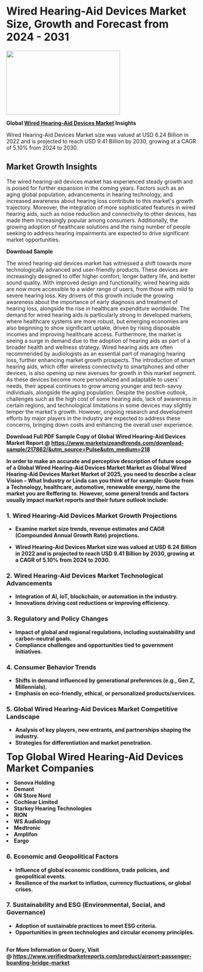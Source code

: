 <H1>Wired Hearing-Aid Devices Market Size, Growth and Forecast from 2024 - 2031</H1><img class="aligncenter size-medium wp-image-584254" src="https://thirdeyenews.in/wp-content/uploads/2024/09/Global-Market-Research-300x168.jpeg" alt="" width="300" height="168" /><p><strong>Global&nbsp;<a href="https://www.marketsizeandtrends.com/download-sample/217862/&amp;utm_source=Pulse&amp;utm_medium=218">Wired Hearing-Aid Devices Market</a> Insights</strong></p><p>Wired Hearing-Aid Devices Market size was valued at USD 6.24 Billion in 2022 and is projected to reach USD 9.41 Billion by 2030, growing at a CAGR of 5.10% from 2024 to 2030.</p><p><h2>Market Growth Insights</h2> <p>The wired hearing-aid devices market has experienced steady growth and is poised for further expansion in the coming years. Factors such as an aging global population, advancements in hearing technology, and increased awareness about hearing loss contribute to this market's growth trajectory. Moreover, the integration of more sophisticated features in wired hearing aids, such as noise reduction and connectivity to other devices, has made them increasingly popular among consumers. Additionally, the growing adoption of healthcare solutions and the rising number of people seeking to address hearing impairments are expected to drive significant market opportunities.</p> <p><strong>Download Sample</strong></p> <p>The wired hearing-aid devices market has witnessed a shift towards more technologically advanced and user-friendly products. These devices are increasingly designed to offer higher comfort, longer battery life, and better sound quality. With improved design and functionality, wired hearing aids are now more accessible to a wider range of users, from those with mild to severe hearing loss. Key drivers of this growth include the growing awareness about the importance of early diagnosis and treatment of hearing loss, alongside the rise in healthcare expenditure worldwide. The demand for wired hearing aids is particularly strong in developed markets, where healthcare systems are more robust, but emerging economies are also beginning to show significant uptake, driven by rising disposable incomes and improving healthcare access. Furthermore, the market is seeing a surge in demand due to the adoption of hearing aids as part of a broader health and wellness strategy. Wired hearing aids are often recommended by audiologists as an essential part of managing hearing loss, further enhancing market growth prospects. The introduction of smart hearing aids, which offer wireless connectivity to smartphones and other devices, is also opening up new avenues for growth in this market segment. As these devices become more personalized and adaptable to users' needs, their appeal continues to grow among younger and tech-savvy individuals, alongside the aging population. Despite the positive outlook, challenges such as the high cost of some hearing aids, lack of awareness in certain regions, and technological limitations in some devices may slightly temper the market's growth. However, ongoing research and development efforts by major players in the industry are expected to address these concerns, bringing down costs and enhancing the overall user experience. <p><strong></p><p><span class=""><strong>Download Full PDF Sample Copy of Global Wired Hearing-Aid Devices Market Report</strong> @ <a href="https://www.marketsizeandtrends.com/download-sample/217862/&amp;utm_source=Pulse&amp;utm_medium=218" target="_blank">https://www.marketsizeandtrends.com/download-sample/217862/&amp;utm_source=Pulse&amp;utm_medium=218</a></span></p><p>In order to make an accurate and perceptive description of future scope of a Global&nbsp;Wired Hearing-Aid Devices Market Market as Global&nbsp;Wired Hearing-Aid Devices Market Market of 2025, you need to describe a clear Vision &ndash; What Industry or Linda can you think of for example: Quote from a Technology, healthcare, automotive, renewable energy, name the market you are Reffering to. However, some general trends and factors usually impact market reports and their future outlook include:</p><h3>1.&nbsp;<strong>Wired Hearing-Aid Devices Market Growth Projections</strong></h3><ul><li>Examine market size trends, revenue estimates and CAGR (Compounded Annual Growth Rate) projections.</li><li><p>Wired Hearing-Aid Devices Market size was valued at USD 6.24 Billion in 2022 and is projected to reach USD 9.41 Billion by 2030, growing at a CAGR of 5.10% from 2024 to 2030.</p></li></ul><h3>2.&nbsp;<strong>Wired Hearing-Aid Devices Market Technological Advancements</strong></h3><ul><li>Integration of AI, IoT, blockchain, or automation in the industry.</li><li>Innovations driving cost reductions or improving efficiency.</li></ul><h3>3.&nbsp;<strong>Regulatory and Policy Changes</strong></h3><ul><li>Impact of global and regional regulations, including sustainability and carbon-neutral goals.</li><li>Compliance challenges and opportunities tied to government initiatives.</li></ul><h3>4.&nbsp;<strong>Consumer Behavior Trends</strong></h3><ul><li>Shifts in demand influenced by generational preferences (e.g., Gen Z, Millennials).</li><li>Emphasis on eco-friendly, ethical, or personalized products/services.</li></ul><h3>5.&nbsp;<strong>Global Wired Hearing-Aid Devices Market Competitive Landscape</strong></h3><ul><li>Analysis of key players, new entrants, and partnerships shaping the industry.</li><li>Strategies for differentiation and market penetration.</li></ul><p data-pm-slice="1 1 []"><span style="color: inherit; font-family: inherit; font-size: 25px;">Top Global Wired Hearing-Aid Devices Market Companies</span></p><div class="" data-test-id=""><p><li>Sonova Holding</li><li> Demant</li><li> GN Store Nord</li><li> Cochlear Limited</li><li> Starkey Hearing Technologies</li><li> RION</li><li> WS Audiology</li><li> Medtronic</li><li> Amplifon</li><li> Eargo</li></p></div><h3>6.&nbsp;<strong>Economic and Geopolitical Factors</strong></h3><ul><li>Influence of global economic conditions, trade policies, and geopolitical events.</li><li>Resilience of the market to inflation, currency fluctuations, or global crises.</li></ul><h3>7.&nbsp;<strong>Sustainability and ESG (Environmental, Social, and Governance)</strong></h3><ul><li>Adoption of sustainable practices to meet ESG criteria.</li><li>Opportunities in green technologies and circular economy principles.</li></ul><h2><strong style="font-size: 14px;">For More Information or Query, Visit @&nbsp;</strong><a style="background-color: #ffffff; font-size: 14px;" href="https://www.marketsizeandtrends.com/report/wired-hearing-aid-devices-market/" target="_blank">https://www.verifiedmarketreports.com/product/airport-passenger-boarding-bridge-market</a></h2>
